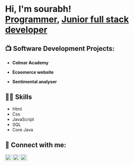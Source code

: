 <h1>Hi, I'm sourabh! <br/><a href="https://github.com/meetjagadish">Programmer</a>, <a href="https://www.linkedin.com/in/jagadish-kumar-nathi-7204b010a/">Junior full stack developer</a>  </h1>

<h2>📺 Software Development Projects:</h2>

- <b>Colmar Academy</b>
   
- <b>Ecoomerce website</b>
   
- <b>Sentimental analyser</b>
  
<h2>👨‍💻 Skills </h2>

- Html
- Css
- JavaScript
- SQL
- Core Java

<h2> 🤳 Connect with me:</h2>

 
[<img align="left" alt="Meetjagadish | Twitter" width="22px" src="https://cdn.jsdelivr.net/npm/simple-icons@v3/icons/twitter.svg" />][twitter]
[<img align="left" alt="Meetjagadish | LinkedIn" width="22px" src="https://cdn.jsdelivr.net/npm/simple-icons@v3/icons/linkedin.svg" />][linkedin]
[<img align="left" alt="Meetjagadish | Instagram" width="22px" src="https://cdn.jsdelivr.net/npm/simple-icons@v3/icons/instagram.svg" />][instagram]

[twitter]: https://twitter.com/meetjagadish
[instagram]: https://www.instagram.com/meetjagadish/
[linkedin]: https://linkedin.com/in/meetjagadish

<!--
 
Here are some ideas to get you started:

- 🔭 I’m currently working on ...
- 🌱 I’m currently learning ...
- 👯 I’m looking to collaborate on ...
- 🤔 I’m looking for help with ...
- 💬 Ask me about ...
- 📫 How to reach me: ...
- 😄 Pronouns: ...
- ⚡ Fun fact: ...
-->



<!--
**meetjagadish/meetjagadish** is a ✨ _special_ ✨ repository because its `README.md` (this file) appears on your GitHub profile.

Here are some ideas to get you started:

- 🔭 I’m currently working on ...
- 🌱 I’m currently learning ...
- 👯 I’m looking to collaborate on ...
- 🤔 I’m looking for help with ...
- 💬 Ask me about ...
- 📫 How to reach me: ...
- 😄 Pronouns: ...
- ⚡ Fun fact: ...
-->
